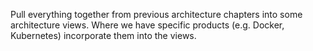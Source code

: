Pull everything together from previous architecture chapters into some architecture
views. Where we have specific products (e.g. Docker, Kubernetes) incorporate them into the views.